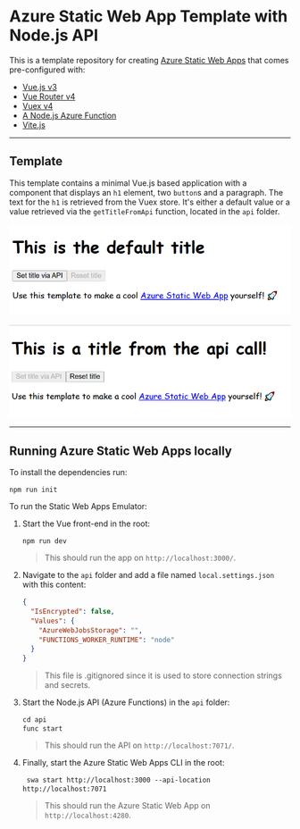 # Azure Static Web App Template with Node.js API

This is a template repository for creating [Azure Static Web Apps](https://docs.microsoft.com/azure/static-web-apps/) that comes pre-configured with:

* [Vue.js v3](https://v3.vuejs.org/)
* [Vue Router v4](https://next.router.vuejs.org/)
* [Vuex v4](https://next.vuex.vuejs.org/)
* [A Node.js Azure Function](https://docs.microsoft.com/azure/static-web-apps/apis)
* [Vite.js](https://vitejs.dev/)

---

## Template

This template contains a minimal Vue.js based application with a component that displays an `h1` element, two `button`s and a paragraph. The text for the `h1` is retrieved from the Vuex store. It's either a default value or a value retrieved via the `getTitleFromApi` function, located in the `api` folder.

![Using the default title](img/swa-homepage1.png)

![Using the title from the API](img/swa-homepage2.png)

---

## Running Azure Static Web Apps locally

To install the dependencies run:

```shell
npm run init
```

To run the Static Web Apps Emulator:

1. Start the Vue front-end in the root:

    ```shell
    npm run dev
    ```

    > This should run the app on `http://localhost:3000/`.

2. Navigate to the `api` folder and add a file named `local.settings.json` with this content:

    ```json
    {
      "IsEncrypted": false,
      "Values": {
        "AzureWebJobsStorage": "",
        "FUNCTIONS_WORKER_RUNTIME": "node"
      }
    }
    ```

    > This file is .gitignored since it is used to store connection strings and secrets.

3. Start the Node.js API (Azure Functions) in the `api` folder:

    ```shell
    cd api
    func start
    ```

    > This should run the API on `http://localhost:7071/`.

4. Finally, start the Azure Static Web Apps CLI in the root:

    ```shell
     swa start http://localhost:3000 --api-location http://localhost:7071
    ```

    > This should run the Azure Static Web App on `http://localhost:4280`.
